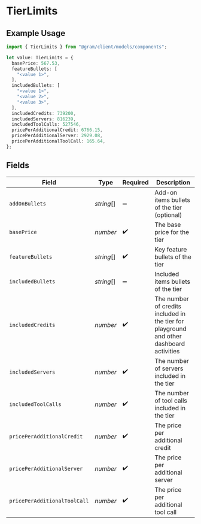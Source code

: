 # TierLimits

## Example Usage

```typescript
import { TierLimits } from "@gram/client/models/components";

let value: TierLimits = {
  basePrice: 567.53,
  featureBullets: [
    "<value 1>",
  ],
  includedBullets: [
    "<value 1>",
    "<value 2>",
    "<value 3>",
  ],
  includedCredits: 739200,
  includedServers: 816239,
  includedToolCalls: 527546,
  pricePerAdditionalCredit: 6766.15,
  pricePerAdditionalServer: 2929.08,
  pricePerAdditionalToolCall: 165.64,
};
```

## Fields

| Field                                                                                    | Type                                                                                     | Required                                                                                 | Description                                                                              |
| ---------------------------------------------------------------------------------------- | ---------------------------------------------------------------------------------------- | ---------------------------------------------------------------------------------------- | ---------------------------------------------------------------------------------------- |
| `addOnBullets`                                                                           | *string*[]                                                                               | :heavy_minus_sign:                                                                       | Add-on items bullets of the tier (optional)                                              |
| `basePrice`                                                                              | *number*                                                                                 | :heavy_check_mark:                                                                       | The base price for the tier                                                              |
| `featureBullets`                                                                         | *string*[]                                                                               | :heavy_check_mark:                                                                       | Key feature bullets of the tier                                                          |
| `includedBullets`                                                                        | *string*[]                                                                               | :heavy_minus_sign:                                                                       | Included items bullets of the tier                                                       |
| `includedCredits`                                                                        | *number*                                                                                 | :heavy_check_mark:                                                                       | The number of credits included in the tier for playground and other dashboard activities |
| `includedServers`                                                                        | *number*                                                                                 | :heavy_check_mark:                                                                       | The number of servers included in the tier                                               |
| `includedToolCalls`                                                                      | *number*                                                                                 | :heavy_check_mark:                                                                       | The number of tool calls included in the tier                                            |
| `pricePerAdditionalCredit`                                                               | *number*                                                                                 | :heavy_check_mark:                                                                       | The price per additional credit                                                          |
| `pricePerAdditionalServer`                                                               | *number*                                                                                 | :heavy_check_mark:                                                                       | The price per additional server                                                          |
| `pricePerAdditionalToolCall`                                                             | *number*                                                                                 | :heavy_check_mark:                                                                       | The price per additional tool call                                                       |
